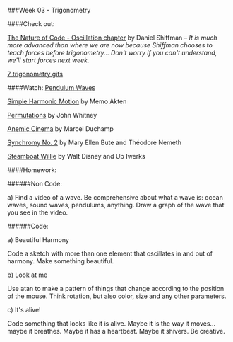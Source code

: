 ###Week 03 - Trigonometry

####Check out:

[The Nature of Code - Oscillation chapter](http://natureofcode.com/book/chapter-3-oscillation/) by Daniel Shiffman – *It is much more advanced than where we are now because Shiffman chooses to teach forces before trigonometry... Don't worry if you can't understand, we'll start forces next week.*

[7 trigonometry gifs](http://www.businessinsider.com/7-gifs-trigonometry-sine-cosine-2013-5)


####Watch:
[Pendulum Waves](https://www.youtube.com/watch?v=yVkdfJ9PkRQ)

[Simple Harmonic Motion](http://www.memo.tv/simple-harmonic-motion/) by Memo Akten

[Permutations](https://www.youtube.com/watch?v=BzB31mD4NmA) by John Whitney

[Anemic Cinema](https://www.youtube.com/watch?v=dXINTf8kXCc) by Marcel Duchamp

[Synchromy No. 2](https://www.youtube.com/watch?v=3kV6MmwO86A) by Mary Ellen Bute and Théodore Nemeth

[Steamboat Willie](http://video.disney.com/watch/steamboat-willie-4ea9de5180b375f7476ada2c) by Walt Disney and Ub Iwerks



####Homework:

######Non Code:

a) Find a video of a wave. Be comprehensive about what a wave is: ocean waves, sound waves, pendulums, anything. Draw a graph of the wave that you see in the video.

######Code:

a) Beautiful Harmony

Code a sketch with more than one element that oscillates in and out of harmony. Make something beautiful.

b) Look at me

Use atan to make a pattern of things that change according to the position of the mouse. Think rotation, but also color, size and any other parameters.

c) It's alive!

Code something that looks like it is alive. Maybe it is the way it moves... maybe it breathes. Maybe it has a heartbeat. Maybe it shivers. Be creative.